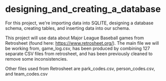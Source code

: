 # designing_and_creating_a_database

For this project, we're importing data into SQLITE, designing a database schema, creating tables, and inserting data into our schema.

This project will use data about Major League Baseball games from Retrosheet (found here: https://www.retrosheet.org/). The main file we will be working from, game_log.csv, has been produced by combining 127 separate CSV files from retrosheet, and has been previously cleaned to remove some inconsistencies.

Other files used from Retrosheet are park_codes.csv, person_codes.csv, and team_codes.csv
